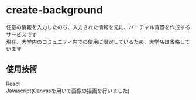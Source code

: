 # create-background
  任意の情報を入力したのち、入力された情報を元に、バーチャル背景を作成するサービスです  
  現在、大学内のコミュニティ内での使用に限定しているため、大学名は省略しています

## 使用技術  
React  
Javascript(Canvasを用いて画像の描画を行いました)


